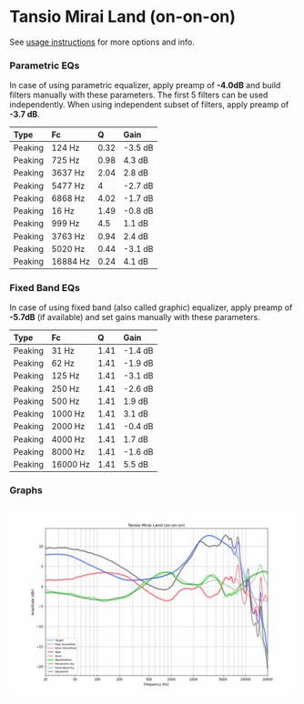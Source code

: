 # Tansio Mirai Land (on-on-on)
See [usage instructions](https://github.com/jaakkopasanen/AutoEq#usage) for more options and info.

### Parametric EQs
In case of using parametric equalizer, apply preamp of **-4.0dB** and build filters manually
with these parameters. The first 5 filters can be used independently.
When using independent subset of filters, apply preamp of **-3.7 dB**.

| Type    | Fc       |    Q | Gain    |
|:--------|:---------|:-----|:--------|
| Peaking | 124 Hz   | 0.32 | -3.5 dB |
| Peaking | 725 Hz   | 0.98 | 4.3 dB  |
| Peaking | 3637 Hz  | 2.04 | 2.8 dB  |
| Peaking | 5477 Hz  | 4    | -2.7 dB |
| Peaking | 6868 Hz  | 4.02 | -1.7 dB |
| Peaking | 16 Hz    | 1.49 | -0.8 dB |
| Peaking | 999 Hz   | 4.5  | 1.1 dB  |
| Peaking | 3763 Hz  | 0.94 | 2.4 dB  |
| Peaking | 5020 Hz  | 0.44 | -3.1 dB |
| Peaking | 16884 Hz | 0.24 | 4.1 dB  |

### Fixed Band EQs
In case of using fixed band (also called graphic) equalizer, apply preamp of **-5.7dB**
(if available) and set gains manually with these parameters.

| Type    | Fc       |    Q | Gain    |
|:--------|:---------|:-----|:--------|
| Peaking | 31 Hz    | 1.41 | -1.4 dB |
| Peaking | 62 Hz    | 1.41 | -1.9 dB |
| Peaking | 125 Hz   | 1.41 | -3.1 dB |
| Peaking | 250 Hz   | 1.41 | -2.6 dB |
| Peaking | 500 Hz   | 1.41 | 1.9 dB  |
| Peaking | 1000 Hz  | 1.41 | 3.1 dB  |
| Peaking | 2000 Hz  | 1.41 | -0.4 dB |
| Peaking | 4000 Hz  | 1.41 | 1.7 dB  |
| Peaking | 8000 Hz  | 1.41 | -1.6 dB |
| Peaking | 16000 Hz | 1.41 | 5.5 dB  |

### Graphs
![](./Tansio%20Mirai%20Land%20(on-on-on).png)